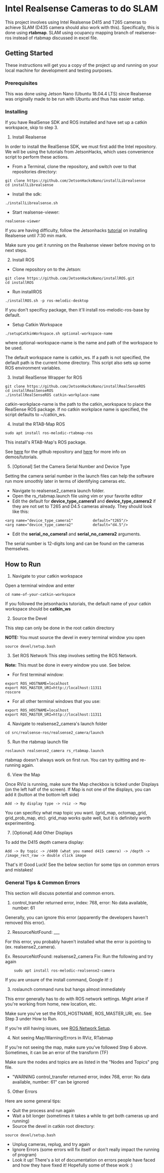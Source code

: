 # Intel Realsense Cameras to do SLAM

This project involves using Intel Realsense D415 and T265 cameras to achieve SLAM (D435 camera should also work with this). Specifically, this is done using **rtabmap**. SLAM using ocupancy mapping branch of realsense-ros instead of rtabmap discussed in excel file.

## Getting Started

These instructions will get you a copy of the project up and running on your local machine for development and testing purposes. 

### Prerequisites

This was done using Jetson Nano (Ubuntu 18.04.4 LTS) since Realsense was originally made to be run with Ubuntu and thus has easier setup.

### Installing
If you have RealSense SDK and ROS installed and have set up a catkin workspace, skip to step 3.

1. Install Realsense

In order to install the RealSense SDK, we must first add the Intel repository. We will be using the tutorials from JetsonHacks, which uses convenience script to perform these actions. 

- From a Terminal, clone the repository, and switch over to that repositories directory:

```
git clone https://github.com/JetsonHacksNano/installLibrealsense
cd installLibrealsense
```

- Install the sdk:

``` 
./installLibrealsense.sh
```

- Start realsense-viewer:

```
realsense-viewer
```

If you are having difficulty, follow the Jetsonhacks [tutorial](https://www.youtube.com/watch?v=lL3zxwN5Lnw) on installing Realsense until 7:30 min mark. 

Make sure you get it running on the Realsense viewer before moving on to next steps.

2. Install ROS


- Clone repository on to the Jetson:

```
git clone https://github.com/JetsonHacksNano/installROS.git
cd installROS
```

- Run installROS

```
./installROS.sh -p ros-melodic-desktop
```
If you don't specificy package, then it'll install ros-melodic-ros-base by default.

- Setup Catkin Workspace

```
./setupCatkinWorkspace.sh optional-workspace-name
```
where optional-workspace-name is the name and path of the workspace to be used. 

The default workspace name is catkin_ws. If a path is not specified, the default path is the current home directory. This script also sets up some ROS environment variables.

3. Install RealSense Wrapper for ROS

```
git clone https://github.com/JetsonHacksNano/installRealSenseROS
cd installRealSenseROS
./installRealSenseROS catkin-workplace-name
```
catkin-workplace-name is the path to the catkin_workspace to place the RealSense ROS package. If no catkin workplace name is specified, the script defaults to ~/catkin_ws.

4. Install the RTAB-Map ROS
```
sudo apt install ros-melodic-rtabmap-ros
```
This install's RTAB-Map's ROS package. 

See [here](https://github.com/introlab/rtabmap_ros) for the github repository and [here](http://wiki.ros.org/rtabmap_ros) for more info on demos/tutorials.

5. [Optional] Set the Camera Serial Number and Device Type

Setting the camera serial number in the launch files can help the software run more smoothly later in terms of identifying cameras etc.
- Navigate to realsense2_camera launch folder. 
- Open the rs_rtabmap.launch file using vim or your favorite editor
- Edit the default for **device_type_camera1** and **device_type_camera2** if they are not set to T265 and D4.5 cameras already. 
They should look like this:

```
<arg name="device_type_camera1"    		default="t265"/>
<arg name="device_type_camera2"    		default="d4.5"/>
```

- Edit the **serial_no_camera1** and **serial_no_camera2** arguments. 

The serial number is 12-digits long and can be found on the cameras themselves.

## How to Run

1. Navigate to your catkin workspace

Open a terminal window and enter
```
cd name-of-your-catkin-workspace
```
If you followed the jetsonhacks tutorials, the default name of your catkin workspace should be **catkin_ws**

2. Source the Devel

This step can only be done in the root catkin directory

**NOTE:** You must source the devel in every terminal window you open
```
source devel/setup.bash
```

3. Set ROS Network
This step involves setting the ROS Network. 

**Note:** This must be done in every window you use. See below.

- For first terminal window:
```
export ROS_HOSTNAME=localhost
export ROS_MASTER_URI=http://localhost:11311
roscore
```
- For all other terminal windows that you use:
```
export ROS_HOSTNAME=localhost
export ROS_MASTER_URI=http://localhost:11311
```

4. Navigate to realsense2_camera's launch folder

```
cd src/realsense-ros/realsense2_camera/launch
```

5. Run the rtabmap launch file
```
roslaunch realsense2_camera rs_rtabmap.launch
```

rtabmap doesn't always work on first run. You can try quitting and re-running again. 

6. View the Map

Once RViz is running, make sure the Map checkbox is ticked under Displays (on the left half of the screen). If Map is not one of the displays, you can add it (button at the bottom left side)

```
Add -> By display type -> rviz -> Map
```

You can specificy what map topic you want. (grid_map, octomap_grid, grid_prob_map, etc). grid_map works quite well, but it is definitely worth experimenting.

7. [Optional] Add Other Displays

To add the D415 depth camera display:

```
Add -> By topic -> /d400 (what you named d415 camera) -> /depth -> /image_rect_raw -> double click image
```

That's it! Good Luck! See the below section for some tips on common errors and mistakes!

### General Tips & Common Errors
This section will discuss potential and common errors. 

1. control_transfer returned error, index: 768, error: No data available, number: 61

Generally, you can ignore this error (apparently the developers haven't removed this error). 

2. ResourceNotFound: ___

For this error, you probably haven't installed what the error is pointing to (ex. realsense2_camera).

Ex. ResourceNotFound: realsense2_camera
Fix: Run the following and try again

```
    sudo apt install ros-melodic-realsense2-camera
```
If you are unsure of the install command, Google it! :)

3. roslaunch command runs but hangs almost immediately

This error generally has to do with ROS network settings. Might arise if you're working from home, new location, etc.

Make sure you've set the ROS_HOSTNAME, ROS_MASTER_URI, etc. See Step 3 under How to Run. 

If you're still having issues, see [ROS Network Setup](http://wiki.ros.org/ROS/NetworkSetup).

4. Not seeing Map/Warning/Errors in RViz, RTabmap

If you're not seeing the map, make sure you've followed Step 6 above. Sometimes, it can be an error of the transform (TF) 

Make sure the nodes and topics are as listed in the "Nodes and Topics" png file.

- "WARNING control_transfer returned error, index 768, error: No data available, number: 61" can be ignored

5. Other Errors

Here are some general tips:

- Quit the process and run again
- Wait a bit longer (sometimes it takes a while to get both cameras up and running)
- Source the devel in catkin root directory:
```
source devel/setup.bash
```
- Unplug cameras, replug, and try again
- Ignore Errors (some errors will fix itself or don't really impact the running of program)
- Look it up! There's a lot of documentation on errors people have faced and how they have fixed it! Hopefully some of these work :)
